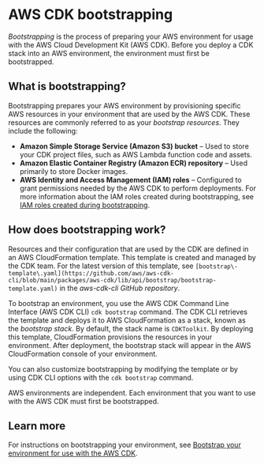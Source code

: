 # AWS CDK bootstrapping<a name="bootstrapping"></a>

*Bootstrapping* is the process of preparing your AWS environment for usage with the AWS Cloud Development Kit \(AWS CDK\)\. Before you deploy a CDK stack into an AWS environment, the environment must first be bootstrapped\.

## What is bootstrapping?<a name="bootstrapping-what"></a>

Bootstrapping prepares your AWS environment by provisioning specific AWS resources in your environment that are used by the AWS CDK\. These resources are commonly referred to as your *bootstrap resources*\. They include the following:
+ **Amazon Simple Storage Service \(Amazon S3\) bucket** – Used to store your CDK project files, such as AWS Lambda function code and assets\.
+ **Amazon Elastic Container Registry \(Amazon ECR\) repository** – Used primarily to store Docker images\.
+ **AWS Identity and Access Management \(IAM\) roles** – Configured to grant permissions needed by the AWS CDK to perform deployments\. For more information about the IAM roles created during bootstrapping, see [IAM roles created during bootstrapping](bootstrapping-env.md#bootstrapping-env-roles)\.

## How does bootstrapping work?<a name="bootstrapping-how"></a>

Resources and their configuration that are used by the CDK are defined in an AWS CloudFormation template\. This template is created and managed by the CDK team\. For the latest version of this template, see `[bootstrap\-template\.yaml](https://github.com/aws/aws-cdk-cli/blob/main/packages/aws-cdk/lib/api/bootstrap/bootstrap-template.yaml)` in the *aws\-cdk\-cli GitHub repository*\.

To bootstrap an environment, you use the AWS CDK Command Line Interface \(AWS CDK CLI\) `cdk bootstrap` command\. The CDK CLI retrieves the template and deploys it to AWS CloudFormation as a stack, known as the *bootstrap stack*\. By default, the stack name is `CDKToolkit`\. By deploying this template, CloudFormation provisions the resources in your environment\. After deployment, the bootstrap stack will appear in the AWS CloudFormation console of your environment\.

You can also customize bootstrapping by modifying the template or by using CDK CLI options with the `cdk bootstrap` command\.

AWS environments are independent\. Each environment that you want to use with the AWS CDK must first be bootstrapped\.

## Learn more<a name="bootstrapping-learn"></a>

For instructions on bootstrapping your environment, see [Bootstrap your environment for use with the AWS CDK](bootstrapping-env.md)\.